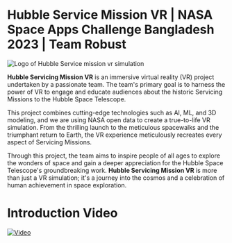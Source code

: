 # Hubble Service Mission VR | NASA Space Apps Challenge Bangladesh 2023 | Team Robust

![Logo of Hubble Service mission vr simulation](https://yt3.googleusercontent.com/FxCJ6QEuXb9WYlfRys8ZZxGWU2nXzrEciJhtX5bV5QlZFR6ZpmWFoaOdgv7vh64_GaBRIY_mSg=w2120-fcrop64=1,00005a57ffffa5a8-k-c0xffffffff-no-nd-rj)

**Hubble Servicing Mission VR** is an immersive virtual reality (VR) project undertaken by a passionate team. The team's primary goal is to harness the power of VR to engage and educate audiences about the historic Servicing Missions to the Hubble Space Telescope.

This project combines cutting-edge technologies such as AI, ML, and 3D modeling, and we are using NASA open data to create a true-to-life VR simulation. From the thrilling launch to the meticulous spacewalks and the triumphant return to Earth, the VR experience meticulously recreates every aspect of Servicing Missions.

Through this project, the team aims to inspire people of all ages to explore the wonders of space and gain a deeper appreciation for the Hubble Space Telescope's groundbreaking work. **Hubble Servicing Mission VR** is more than just a VR simulation; it's a journey into the cosmos and a celebration of human achievement in space exploration.

# Introduction Video

[![Video](https://img.youtube.com/vi/MuLqE-BrdCs/maxresdefault.jpg)](https://www.youtube.com/watch?v=MuLqE-BrdCs)
